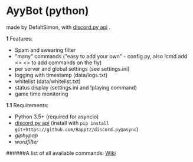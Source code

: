# AyyBot (python)
made by DefaltSimon, with [discord.py api](https://github.com/Rapptz/discord.py) .

**1** Features:
- Spam and swearing filter
- "many" commands ("easy to add your own" - config.py, also !cmd add <> <> to add commands on the fly)
- per server and global settings (see settings.ini)  
- logging with timestamp (data/logs.txt)  
- whitelist (data/whitelist.txt)
- status display (settings.ini and !playing command)
- game time monitoring

**1.1** Requirements:
- Python 3.5+ (required for asyncio)
- [discord.py api](https://github.com/Rapptz/discord.py) (install with ```pip install git+https://github.com/Rapptz/discord.py@async```)
- *giphypop* 
- *wordfilter*

######A list of all available commands: [Wiki](https://github.com/DefaltSimon/AyyBot/wiki/Commands-list)  
